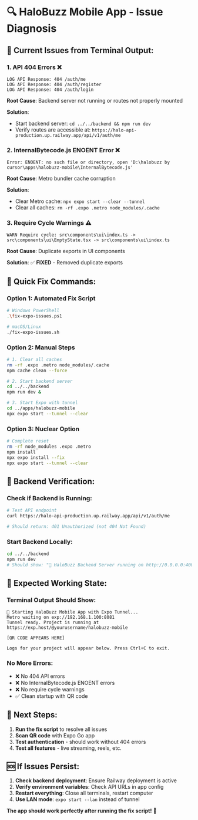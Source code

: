 # 🔍 HaloBuzz Mobile App - Issue Diagnosis

## 🚨 **Current Issues from Terminal Output:**

### 1. **API 404 Errors** ❌
```
LOG API Response: 404 /auth/me
LOG API Response: 404 /auth/register  
LOG API Response: 404 /auth/login
```

**Root Cause**: Backend server not running or routes not properly mounted

**Solution**: 
- Start backend server: `cd ../../backend && npm run dev`
- Verify routes are accessible at: `https://halo-api-production.up.railway.app/api/v1/auth/me`

### 2. **InternalBytecode.js ENOENT Error** ❌
```
Error: ENOENT: no such file or directory, open 'D:\halobuzz by cursor\apps\halobuzz-mobile\InternalBytecode.js'
```

**Root Cause**: Metro bundler cache corruption

**Solution**:
- Clear Metro cache: `npx expo start --clear --tunnel`
- Clear all caches: `rm -rf .expo .metro node_modules/.cache`

### 3. **Require Cycle Warnings** ⚠️
```
WARN Require cycle: src\components\ui\index.ts -> src\components\ui\EmptyState.tsx -> src\components\ui\index.ts
```

**Root Cause**: Duplicate exports in UI components

**Solution**: ✅ **FIXED** - Removed duplicate exports

## 🚀 **Quick Fix Commands:**

### **Option 1: Automated Fix Script**
```bash
# Windows PowerShell
.\fix-expo-issues.ps1

# macOS/Linux
./fix-expo-issues.sh
```

### **Option 2: Manual Steps**
```bash
# 1. Clear all caches
rm -rf .expo .metro node_modules/.cache
npm cache clean --force

# 2. Start backend server
cd ../../backend
npm run dev &

# 3. Start Expo with tunnel
cd ../apps/halobuzz-mobile
npx expo start --tunnel --clear
```

### **Option 3: Nuclear Option**
```bash
# Complete reset
rm -rf node_modules .expo .metro
npm install
npx expo install --fix
npx expo start --tunnel --clear
```

## 🔧 **Backend Verification:**

### **Check if Backend is Running:**
```bash
# Test API endpoint
curl https://halo-api-production.up.railway.app/api/v1/auth/me

# Should return: 401 Unauthorized (not 404 Not Found)
```

### **Start Backend Locally:**
```bash
cd ../../backend
npm run dev
# Should show: "🚀 HaloBuzz Backend Server running on http://0.0.0.0:4000"
```

## 📱 **Expected Working State:**

### **Terminal Output Should Show:**
```
🚀 Starting HaloBuzz Mobile App with Expo Tunnel...
Metro waiting on exp://192.168.1.100:8081
Tunnel ready. Project is running at https://exp.host/@yourusername/halobuzz-mobile

[QR CODE APPEARS HERE]

Logs for your project will appear below. Press Ctrl+C to exit.
```

### **No More Errors:**
- ❌ No 404 API errors
- ❌ No InternalBytecode.js ENOENT errors  
- ❌ No require cycle warnings
- ✅ Clean startup with QR code

## 🎯 **Next Steps:**

1. **Run the fix script** to resolve all issues
2. **Scan QR code** with Expo Go app
3. **Test authentication** - should work without 404 errors
4. **Test all features** - live streaming, reels, etc.

## 🆘 **If Issues Persist:**

1. **Check backend deployment**: Ensure Railway deployment is active
2. **Verify environment variables**: Check API URLs in app config
3. **Restart everything**: Close all terminals, restart computer
4. **Use LAN mode**: `expo start --lan` instead of tunnel

**The app should work perfectly after running the fix script!** 🚀
